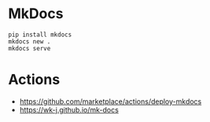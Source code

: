 # MkDocs

```
pip install mkdocs
mkdocs new .
mkdocs serve
```

# Actions

- https://github.com/marketplace/actions/deploy-mkdocs
- https://wk-j.github.io/mk-docs